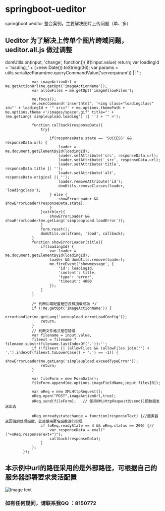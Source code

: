 # springboot-ueditor
springboot ueditor 整合案例，主要解决图片上传问题（单、多）


## Ueditor 为了解决上传单个图片跨域问题，ueditor.all.js 做过调整

domUtils.on(input, 'change', function(){
                if(!input.value) return;
                var loadingId = 'loading_' + (+new Date()).toString(36);
                var params = utils.serializeParam(me.queryCommandValue('serverparam')) || '';
 
                var imageActionUrl = me.getActionUrl(me.getOpt('imageActionName'));
                var allowFiles = me.getOpt('imageAllowFiles');
 
                me.focus();
                me.execCommand('inserthtml', '<img class="loadingclass" id="' + loadingId + '" src="' + me.options.themePath + me.options.theme +'/images/spacer.gif" title="' + (me.getLang('simpleupload.loading') || '') + '" >');
 
                function callback(responseData){
                    try{
 
                        if(responseData.state == 'SUCCESS' && responseData.url) {
                            loader = me.document.getElementById(loadingId);
                            loader.setAttribute('src', responseData.url);
                            loader.setAttribute('_src', responseData.url);
                            loader.setAttribute('title', responseData.title || '');
                            loader.setAttribute('alt', responseData.original || '');
                            loader.removeAttribute('id');
                            domUtils.removeClasses(loader, 'loadingclass');
                        } else {
                            showErrorLoader && showErrorLoader(responseData.state);
                        }
                    }catch(er){
                        showErrorLoader && showErrorLoader(me.getLang('simpleupload.loadError'));
                    }
                    form.reset();
                    domUtils.un(iframe, 'load', callback);
                }
                function showErrorLoader(title){
                    if(loadingId) {
                        var loader = me.document.getElementById(loadingId);
                        loader && domUtils.remove(loader);
                        me.fireEvent('showmessage', {
                            'id': loadingId,
                            'content': title,
                            'type': 'error',
                            'timeout': 4000
                        });
                    }
                }
 
                /* 判断后端配置是否没有加载成功 */
                if (!me.getOpt('imageActionName')) {
                    errorHandler(me.getLang('autoupload.errorLoadConfig'));
                    return;
                }
                // 判断文件格式是否错误
                var filename = input.value,
                fileext = filename ? filename.substr(filename.lastIndexOf('.')):'';
                if (!fileext || (allowFiles && (allowFiles.join('') + '.').indexOf(fileext.toLowerCase() + '.') == -1)) {
                    showErrorLoader(me.getLang('simpleupload.exceedTypeError'));
                    return;
                }
 
                var fileForm = new FormData();
                fileForm.append(me.options.imageFieldName,input.files[0]);
 
                var oReq = new XMLHttpRequest();
                oReq.open("POST",imageActionUrl,true);
                oReq.send(fileForm);   // 使用XMLHttpRequest的send()把数据发送出去
 
                oReq.onreadystatechange = function(responseText) {//服务器返回值的处理函数，此处使用匿名函数进行实现 
                    if (oReq.readyState == 4 && oReq.status == 200) {// 
                        var responseData = eval("("+oReq.responseText+")");
                        callback(responseData);
                    } 
                }; 
            });

## 本示例中url的路径采用的是外部路径，可根据自己的服务器部署要求灵活配置
![Image text](https://raw.githubusercontent.com/huanggreat/springboot-ueditor/master/%E6%88%AA%E5%9B%BE.png)
### 如有任何疑问，请联系我QQ ：8150772

